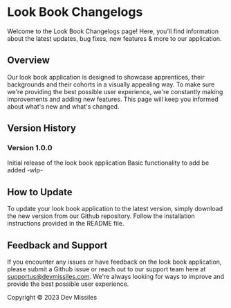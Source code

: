 <!-- WIP -->
# Look Book Changelogs
Welcome to the Look Book Changelogs page! Here, you'll find information about the latest updates, bug fixes, new features & more to our application.

## Overview
Our look book application is designed to showcase apprentices, their backgrounds and their cohorts in a visually appealing way. To make sure we're providing the best possible user experience, we're constantly making improvements and adding new features. This page will keep you informed about what's new and what's changed.

## Version History
### Version 1.0.0
Initial release of the look book application
Basic functionality to add be added -wIp-
<!--### Version 1.0.1
Added support for video content in the look book
Improved performance and stability of the application
### Version 1.2.0
Added a search feature to easily find specific collections
Updated the user interface for a more modern look and feel
### Version 1.3.0
Added the ability to share collections on social media
Implemented user authentication to allow for personalized collections and preferences -->
## How to Update
To update your look book application to the latest version, simply download the new version from our Github repository. Follow the installation instructions provided in the README file.

## Feedback and Support
If you encounter any issues or have feedback on the look book application, please submit a Github issue or reach out to our support team here at  supportus@devmissiles.com. We're always looking for ways to improve and provide the best possible user experience.

Copyright © 2023 Dev Missiles

